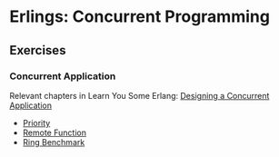 # Erlings: Concurrent Programming

## Exercises

### Concurrent Application
Relevant chapters in Learn You Some Erlang:
[Designing a Concurrent Application](http://learnyousomeerlang.com/designing-a-concurrent-application)
* [Priority](priority/)
* [Remote Function](remote_fun/)
* [Ring Benchmark](ring_benchmark)
